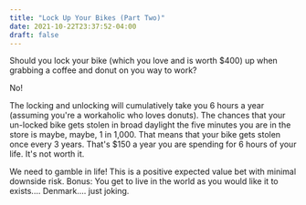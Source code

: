 ```yaml
---
title: "Lock Up Your Bikes (Part Two)"
date: 2021-10-22T23:37:52-04:00
draft: false
---
```


Should you lock your bike (which you love and is worth $400) up when grabbing a coffee and donut on you way to work?

No!

The locking and unlocking will cumulatively take you 6 hours a year (assuming you're a workaholic who loves donuts). The chances that your un-locked bike gets stolen in broad daylight the five minutes you are in the store is maybe, maybe, 1 in 1,000. That means that your bike gets stolen once every 3 years. That's $150 a year you are spending for 6 hours of your life. It's not worth it.

We need to gamble in life! This is a positive expected value bet with minimal downside risk. Bonus: You get to live in the world as you would like it to exists.... Denmark.... just joking.
